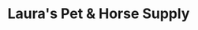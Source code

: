 ---
title: "Laura's Pet & Horse Supply"
url: /niceville/lauras-pet-und-horse-supply/
shop: Tiere
---